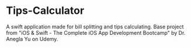 # Tips-Calculator
A swift application made for bill splitting and tips calculating. Base project from "iOS &amp; Swift - The Complete iOS App Development Bootcamp" by Dr. Anegla Yu on Udemy.
